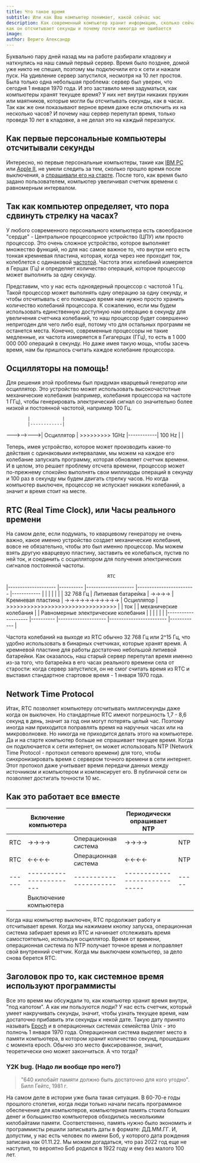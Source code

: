 ```yaml
---
title: Что такое время
subtitle: Или как Ваш компьютер понимает, какой сейчас час
description: Как современный компьютер хранит информацию, сколько сейчас времени,
как он отсчитывает секунды и почему почти никогда не ошибается
image:
author: Вериго Александр
---
```


Буквально пару дней назад мы на работе разбирали кладовку и наткнулись на наш
самый первый сервер. Время было позднее, домой уже никто не спешил, поэтому мы
подключили его к сети и нажали пуск. На удивление сервер запустился, несмотря на
10 лет простоя. Была только одна небольшая проблема: сервер был уверен, что
сегодня 1 января 1970 года. И это заставило меня задуматься, как компьютеры
хранят текущее время? У них нет внутри никаких пружин или маятников, которые
могли бы отсчитывать секунды, как в часах. Так как же они показывают верное
время даже если отключить их на несколько часов? И почему наш сервер перепутал время,
только проведя 10 лет в кладовке, а не делал это на каждый перезапуск.

## Как первые персональные компьютеры отсчитывали секунды

Интересно, но первые персональные компьютеры, такие как
[IBM PC](https://en.wikipedia.org/wiki/IBM_Personal_Computer#Design_process) или
[Apple II](https://en.wikipedia.org/wiki/Apple_II),
не умели следить за тем, сколько прошло время после выключения, а
[спрашивали его на старте](https://www.youtube.com/watch?v=X3aqJQPQKhs).
После того, как время было задано пользователем, компьютер
увеличивал счетчик времени с равномерным интервалом.

## Так как компьютер определяет, что пора сдвинуть стрелку на часах?

У любого современного персонального компьютера есть своеобразное "сердце" -
Центральное процессорное устройство (ЦПУ) или просто процессор. Это очень сложное
устройство, которое выполняет множество функций, но для нас самое важное то, что
внутри него есть тонкая кремневая пластина, которая, когда через нее проходит
ток, колеблется с одинаковой [частотой](https://en.wikipedia.org/wiki/Clock_rate).
Частота этих колебаний измеряется в Герцах (Гц) и определяет количество операций,
которое процессор может выполнить за одну секунду.

Представим, что у нас есть одноядерный процессор с частотой 1 Гц. Такой процессор
может выполнять одну операцию за одну секунду, и чтобы отсчитывать с его помощью
время нам нужно просто хранить количество колебаний процессора. К сожалению,
если мы будем использовать единственную доступную нам операцию в секунду для
увеличения счетчика колебаний, то наш процессор будет совершенно непригоден
для чего либо ещё, потому что для остальных программ не останется места.
Конечно, современные процессоры не такие медленные, их частота измеряется в
Гигагерцах (ГГц), то есть в 1 000 000 000 операций в секунду. Но даже имея
такую мощь, чтобы засечь время, нам бы пришлось считать каждое колебание процессора.

## Осцилляторы на помощь!

Для решения этой проблемы был придуман кварцевый генератор или осциллятор. Это
устройство может использовать высокочастотные механические колебания (например,
колебания процессора на частоте 1 ГГц), чтобы генерировать электрический сигнал
со значительно более низкой и постоянной частотой, например 100 Гц.

            |            |
            |------------|
 --->-->--->| Осциллятор | >>>>>>>>>
    1GHz    |------------|  100 Hz
            |            |

Теперь, имея устройство, которое может производить какие-то действия с одинаковыми
интервалами, мы можем на каждое его колебание запускать программу, которая обновляет
счетчик времени. И в целом, это решает проблему отсчета времени, процессор
может по-прежнему спокойно выполнять свои миллиарды операций в секунду и 100 раз
в секунду мы будем двигать стрелку часов. Но когда компьютер выключен, процессор
не испускает никаких колебаний, а значит и время стоит на месте.

## RTC (Real Time Clock), или Часы реального времени

На самом деле, если подумать, то кварцевому генератору не очень важно, какое
именно устройство создает механические колебания, вовсе не обязательно, чтобы
это был именно процессор. Мы можем взять другую кварцевую пластину,
заставить ее колебаться, пустив по ней ток, и соединить с осциллятором для
получения электрических сигналов постоянной частоты.

                                          RTC
|-------------------- |---------- |-------------------- |------------------------ |------------ |
|                     |           |                     |                         |             |         32 768 Гц
| Литиевая батарейка  | ->->->->  | Кремневая пластина  | ->->->->->->->->->->->  | Осциллятор  | >>>>>>>>>>>>>>>>>>>>>>>>>>>>>>>>
|                     | ток       |                     | механические колебания  |             | Равномерные электрические колебания
|                     |           |                     |                         |             |
|-------------------- |---------- |-------------------- |------------------------ |------------ |

Частота колебаний на выходе из RTC обычно 32 768 Гц или 2^15 Гц, что удобно
использовать в бинарных счетчиках, которые хранят время. А кремневой пластине для
работы достаточно небольшой литиевой батарейки. Как оказалось, наш старый сервер
перепутал время именно из-за того, что батарейка в его часах реального времени
села от старости: когда сервер запустился, он не смог считать время из RTC и
выставил стандартное стартовое время - 1 января 1970 года.

## Network Time Protocol

Итак, RTC позволяет компьютеру отсчитывать миллисекунды даже когда он выключен.
Но стандартные RTC имеют погрешность 1,7 - 8,6 секунд в день, значит за год они
могут потерять целый час. Поэтому иногда нам приходится поправлять время на
наручных часах или на микроволновке. Но никогда не приходится делать этого на
компьютере. Да и на старте компьютер больше не спрашивает текущее время. Когда
он подключается к сети интернет, он может использовать NTP (Network Time
Protocol - протокол сетевого времени) для того, чтобы синхронизировать время
с сервером точного времени в сети интернет. Этот протокол даже учитывает время
передачи данных между источником и компьютером и компенсирует его. В публичной
сети он позволяет достигать точности 10 мс.

## Как это работает все вместе

|       | Включение компьютера   |                       | Периодически опрашивает NTP  |      |
|------ |----------------------- |---------------------- |----------------------------- |----- |
| RTC   | ->->->->               | Операционная система  | ->->->->                     | NTP  |
| RTC   | <-<-<-<-               | Операционная система  | <-<-<-<-                     | NTP  |
|------ |----------------------- |---------------------- |----------------------------- |----- |
|       | Выключение компьютера  |                       |                              |      |

Когда наш компьютер выключен, RTC продолжает работу и отсчитывает время.
Когда мы нажимаем кнопку запуска, операционная система забирает время из RTC и
начинает отслеживать время самостоятельно, используя осциллятор. Время от времени,
операционная система по NTP получает точное время и поправляет свой внутренний счетчик.
Когда мы выключаем компьютер, за дело снова берется RTC.

## Заголовок про то, как системное время используют программисты

Все это время мы обсуждали то, как компьютер хранит время внутри, "под капотом".
А как им пользуются люди? У нас есть счетчик, который умеет накручивать секунды,
значит, чтобы узнать текущее время, нам достаточно прибавить эти секунды к некой
дате. Такую дату принято называть [Epoch](https://en.wikipedia.org/wiki/Epoch_(computing))
и в операционных системах семейства Unix - это полночь 1 января 1970 года.
Операционная система выделяет место в памяти компьютера, в котором хранит
количество секунд, прошедших с момента epoch. Обычно это место фиксированное, значит,
теоретически оно может закончиться. А что тогда?

### Y2K bug. (Надо ли вообще про него?)
> "640 килобайт памяти должно быть достаточно для кого угодно".
Билл Гейтс, 1981 г.

На самом деле в истории уже была такая ситуация. В 60-70-е годы прошлого
столетия, когда люди только начали писать программное обеспечение для
компьютеров, компьютерная память стоила больших денег и большинство
компьютеров обходились несколькими килобайтами памяти. Соответственно, память
нужно было экономить и программисты решили записывать даты в формате: ДД.ММ.ГГ.
И, допустим, у нас есть человек по имени Боб, у которого дата рождения записана как
01.11.22. Мы можем догадаться, что раз 2022 год еще не наступил, то вероятно Боб
родился в 1922 году и ему без малого 100 лет.

